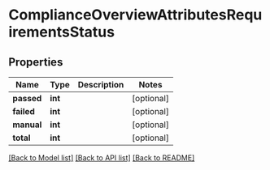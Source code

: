 # ComplianceOverviewAttributesRequirementsStatus

## Properties
Name | Type | Description | Notes
------------ | ------------- | ------------- | -------------
**passed** | **int** |  | [optional] 
**failed** | **int** |  | [optional] 
**manual** | **int** |  | [optional] 
**total** | **int** |  | [optional] 

[[Back to Model list]](../README.md#documentation-for-models) [[Back to API list]](../README.md#documentation-for-api-endpoints) [[Back to README]](../README.md)

